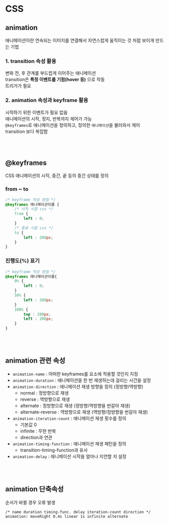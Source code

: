 # CSS

## animation

애니메이션이란 연속되는 이미지를 연결해서 자연스럽게 움직이는 것 처럼 보이게 만드는 기법

### 1. transition 속성 활용

변화 전, 후 관계를 부드럽게 이어주는 애니메이션  
transition은 **특정 이벤트를 기점(hover 등)** 으로 작동  
트리거가 필요

### 2. animation 속성과 keyframe 활용

시작하기 위한 이벤트가 필요 없음  
애니메이션의 시작, 정지, 반복까지 제어가 가능  
`@keyframes`로 애니메이션을 정의하고, 정의한 `애니메이션`을 불러와서 제어  
transition 보다 복잡함  

<br><br>

## @keyframes

CSS 애니메이션의 시작, 중간, 끝 등의 중간 상태를 정의

### from ~ to

```css
/* keyframe 작성 방법 */
@keyframes 애니메이션이름 {
	/* 시작 시점 css */
    from {
		left : 0;
	}
	/* 종료 시점 css */
	to {
		left : 200px;
	}
}
```

### 진행도(%) 표기

```css
/* keyframe 작성 방법 */
@keyframes 애니메이션이름{
	0% {
		left : 0;
	}
	50% {
		left : 200px;
	}
	100% {
		top : 200px;
		left : 200px;
	}
}
```

<br><br>

## animation 관련 속성

* `animation-name` : 어떠한 keyframes를 요소에 적용할 것인지 지정
* `animation-duration` : 애니메이션을 한 번 재생하는데 걸리는 시간을 설정
* `animation-direction` : 애니메이션 재생 방향을 정의 (정방향/역방향)
  * normal : 정방향으로 재생
  * reverse : 역방향으로 재생
  * alternate : 정방향으로 재생 (정방향/역방향을 번갈아 재생)
  * alternate-reverse : 역방향으로 재생 (역방향/정방향을 번갈아 재생)
* `animation-iteration-count` : 애니메이션 재생 횟수를 정의
  * 기본값 0 
  * infinite : 무한 반복
  * direction과 연관 
* `animation-timing-function` : 애니메이션 재생 패턴을 정의
  * transition-timing-function과 유사
* `animation-delay` : 애니메이션 시작을 얼마나 지연할 지 설정

<br><br>

## animation 단축속성

순서가 바뀔 경우 오류 발생

```
/* name duration timing-func. delay iteration-count direction */
animation: moveRight 0.4s linear 1s infinite alternate
```

